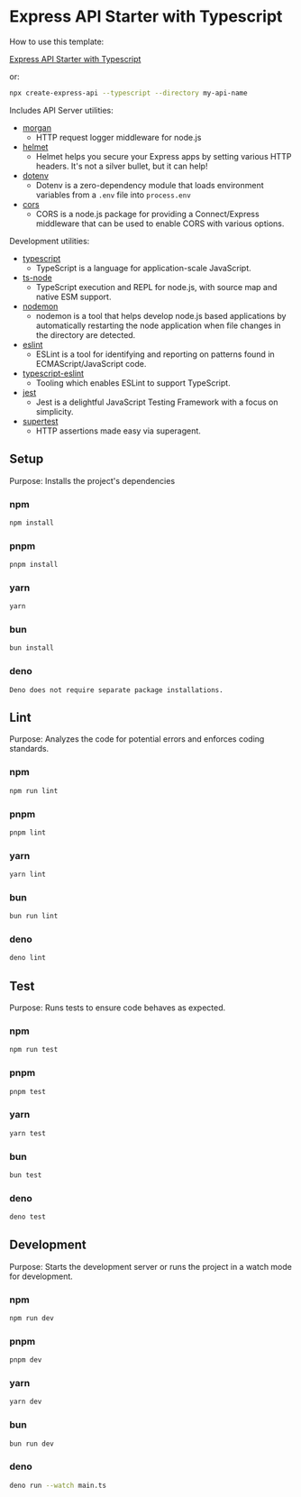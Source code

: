 # Express API Starter with Typescript

How to use this template:

[Express API Starter with Typescript](https://github.com/w3cj/express-api-starter-ts)

or:

```sh
npx create-express-api --typescript --directory my-api-name
```

Includes API Server utilities:

* [morgan](https://www.npmjs.com/package/morgan)
  * HTTP request logger middleware for node.js
* [helmet](https://www.npmjs.com/package/helmet)
  * Helmet helps you secure your Express apps by setting various HTTP headers. It's not a silver bullet, but it can help!
* [dotenv](https://www.npmjs.com/package/dotenv)
  * Dotenv is a zero-dependency module that loads environment variables from a `.env` file into `process.env`
* [cors](https://www.npmjs.com/package/cors)
  * CORS is a node.js package for providing a Connect/Express middleware that can be used to enable CORS with various options.

Development utilities:

* [typescript](https://www.npmjs.com/package/typescript)
  * TypeScript is a language for application-scale JavaScript.
* [ts-node](https://www.npmjs.com/package/ts-node)
  * TypeScript execution and REPL for node.js, with source map and native ESM support.
* [nodemon](https://www.npmjs.com/package/nodemon)
  * nodemon is a tool that helps develop node.js based applications by automatically restarting the node application when file changes in the directory are detected.
* [eslint](https://www.npmjs.com/package/eslint)
  * ESLint is a tool for identifying and reporting on patterns found in ECMAScript/JavaScript code.
* [typescript-eslint](https://typescript-eslint.io/)
  * Tooling which enables ESLint to support TypeScript.
* [jest](https://www.npmjs.com/package/jest)
  * Jest is a delightful JavaScript Testing Framework with a focus on simplicity.
* [supertest](https://www.npmjs.com/package/supertest)
  * HTTP assertions made easy via superagent.

## Setup
Purpose: Installs the project's dependencies

### npm
```sh
npm install
```
### pnpm
```sh
pnpm install
```
### yarn
```sh
yarn
```
### bun
```sh
bun install
```
### deno
``
Deno does not require separate package installations.
``

## Lint
Purpose: Analyzes the code for potential errors and enforces coding standards.

### npm
```sh
npm run lint
```
### pnpm
```sh
pnpm lint
```
### yarn
```sh
yarn lint
```
### bun
```sh
bun run lint
```
### deno
```sh
deno lint
```

## Test
Purpose: Runs tests to ensure code behaves as expected.

### npm
```sh
npm run test
```
### pnpm
```sh
pnpm test
```
### yarn
```sh
yarn test
```
### bun
```sh
bun test
```
### deno
```sh
deno test
```

## Development
Purpose: Starts the development server or runs the project in a watch mode for development.

### npm
```sh
npm run dev
```
### pnpm
```sh
pnpm dev
```
### yarn
```sh
yarn dev
```
### bun
```sh
bun run dev
```
### deno
```sh
deno run --watch main.ts
```